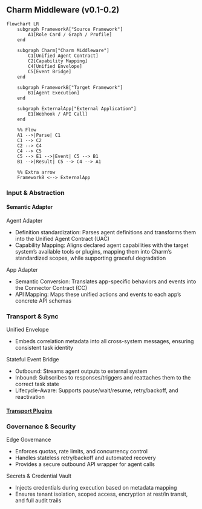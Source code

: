 ## Charm Middleware (v0.1-0.2)
```mermaid
flowchart LR
    subgraph FrameworkA["Source Framework"]
        A1[Role Card / Graph / Profile]
    end

    subgraph Charm["Charm Middleware"]
        C1[Unified Agent Contract]
        C2[Capability Mapping]
        C4[Unified Envelope]
        C5[Event Bridge]
    end

    subgraph FrameworkB["Target Framework"]
        B1[Agent Execution]
    end

    subgraph ExternalApp["External Application"]
        E1[Webhook / API Call]
    end

    %% Flow
    A1 -->|Parse| C1
    C1 --> C2
    C2 --> C4
    C4 --> C5
    C5 --> E1 -->|Event| C5 --> B1
    B1 -->|Result| C5 --> C4 --> A1

    %% Extra arrow
    FrameworkB <--> ExternalApp
```
### Input & Abstraction
#### Semantic Adapter
Agent Adapter
- Definition standardization: Parses agent definitions and transforms them into the Unified Agent Contract (UAC)
- Capability Mapping: Aligns declared agent capabilities with the target system’s available tools or plugins, mapping them into Charm’s standardized scopes, while supporting graceful degradation

App Adapter
- Semantic Conversion: Translates app-specific behaviors and events into the Connector Contract (CC)
- API Mapping: Maps these unified actions and events to each app’s concrete API schemas

### Transport & Sync

Unified Envelope
- Embeds correlation metadata into all cross-system messages, ensuring consistent task identity

Stateful Event Bridge
- Outbound: Streams agent outputs to external system
- Inbound: Subscribes to responses/triggers and reattaches them to the correct task state
- Lifecycle-Aware: Supports pause/wait/resume, retry/backoff, and reactivation

#### [Transport Plugins](https://www.notion.so/Agent-Transport-27d09131ecb5801b835cc1076f025c71?source=copy_link)

### Governance & Security
Edge Governance
- Enforces quotas, rate limits, and concurrency control
- Handles stateless retry/backoff and automated recovery
- Provides a secure outbound API wrapper for agent calls

Secrets & Credential Vault
- Injects credentials during execution based on metadata mapping
- Ensures tenant isolation, scoped access, encryption at rest/in transit, and full audit trails
